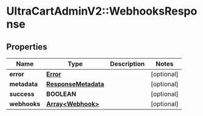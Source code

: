 # UltraCartAdminV2::WebhooksResponse

## Properties
Name | Type | Description | Notes
------------ | ------------- | ------------- | -------------
**error** | [**Error**](Error.md) |  | [optional] 
**metadata** | [**ResponseMetadata**](ResponseMetadata.md) |  | [optional] 
**success** | **BOOLEAN** |  | [optional] 
**webhooks** | [**Array&lt;Webhook&gt;**](Webhook.md) |  | [optional] 



